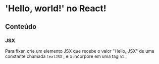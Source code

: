 # 'Hello, world!' no React!

## Conteúdo

### JSX

Para fixar, crie um elemento JSX que recebe o valor "Hello, JSX" de uma constante chamada `textJSX` , e o incorpore em uma tag `h1` .


